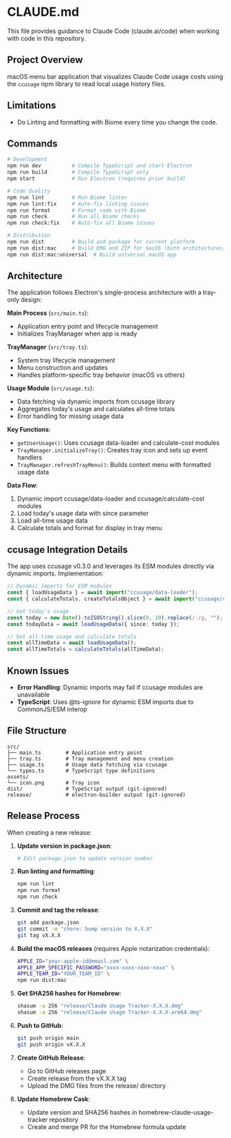 # CLAUDE.md

This file provides guidance to Claude Code (claude.ai/code) when working with code in this repository.

## Project Overview

macOS menu bar application that visualizes Claude Code usage costs using the `ccusage` npm library to read local usage history files.

## Limitations

- Do Linting and formatting with Biome every time you change the code.

## Commands

```bash
# Development
npm run dev          # Compile TypeScript and start Electron
npm run build        # Compile TypeScript only
npm start            # Run Electron (requires prior build)

# Code Quality
npm run lint         # Run Biome linter
npm run lint:fix     # Auto-fix linting issues
npm run format       # Format code with Biome
npm run check        # Run all Biome checks
npm run check:fix    # Auto-fix all Biome issues

# Distribution
npm run dist         # Build and package for current platform
npm run dist:mac     # Build DMG and ZIP for macOS (both architectures)
npm run dist:mac:universal  # Build universal macOS app
```

## Architecture

The application follows Electron's single-process architecture with a tray-only design:

**Main Process** (`src/main.ts`):
- Application entry point and lifecycle management
- Initializes TrayManager when app is ready

**TrayManager** (`src/tray.ts`):
- System tray lifecycle management
- Menu construction and updates
- Handles platform-specific tray behavior (macOS vs others)

**Usage Module** (`src/usage.ts`):
- Data fetching via dynamic imports from ccusage library
- Aggregates today's usage and calculates all-time totals
- Error handling for missing usage data

**Key Functions**:
- `getUserUsage()`: Uses ccusage data-loader and calculate-cost modules
- `TrayManager.initializeTray()`: Creates tray icon and sets up event handlers
- `TrayManager.refreshTrayMenu()`: Builds context menu with formatted usage data

**Data Flow**:
1. Dynamic import ccusage/data-loader and ccusage/calculate-cost modules
2. Load today's usage data with since parameter
3. Load all-time usage data
4. Calculate totals and format for display in tray menu

## ccusage Integration Details

The app uses ccusage v0.3.0 and leverages its ESM modules directly via dynamic imports. Implementation:

```typescript
// Dynamic imports for ESM modules
const { loadUsageData } = await import("ccusage/data-loader");
const { calculateTotals, createTotalsObject } = await import("ccusage/calculate-cost");

// Get today's usage
const today = new Date().toISOString().slice(0, 10).replace(/-/g, "");
const todayData = await loadUsageData({ since: today });

// Get all-time usage and calculate totals
const allTimeData = await loadUsageData();
const allTimeTotals = calculateTotals(allTimeData);
```

## Known Issues

- **Error Handling**: Dynamic imports may fail if ccusage modules are unavailable
- **TypeScript**: Uses @ts-ignore for dynamic ESM imports due to CommonJS/ESM interop

## File Structure

```
src/
├── main.ts        # Application entry point
├── tray.ts        # Tray management and menu creation
├── usage.ts       # Usage data fetching via ccusage
└── types.ts       # TypeScript type definitions
assets/
└── icon.png       # Tray icon
dist/              # TypeScript output (git-ignored)
release/           # electron-builder output (git-ignored)
```

## Release Process

When creating a new release:

1. **Update version in package.json**:
   ```bash
   # Edit package.json to update version number
   ```

2. **Run linting and formatting**:
   ```bash
   npm run lint
   npm run format
   npm run check
   ```

3. **Commit and tag the release**:
   ```bash
   git add package.json
   git commit -m "chore: bump version to X.X.X"
   git tag vX.X.X
   ```

4. **Build the macOS releases** (requires Apple notarization credentials):
   ```bash
   APPLE_ID="your-apple-id@email.com" \
   APPLE_APP_SPECIFIC_PASSWORD="xxxx-xxxx-xxxx-xxxx" \
   APPLE_TEAM_ID="YOUR_TEAM_ID" \
   npm run dist:mac
   ```

5. **Get SHA256 hashes for Homebrew**:
   ```bash
   shasum -a 256 "release/Claude Usage Tracker-X.X.X.dmg"
   shasum -a 256 "release/Claude Usage Tracker-X.X.X-arm64.dmg"
   ```

6. **Push to GitHub**:
   ```bash
   git push origin main
   git push origin vX.X.X
   ```

7. **Create GitHub Release**:
   - Go to GitHub releases page
   - Create release from the vX.X.X tag
   - Upload the DMG files from the release/ directory

8. **Update Homebrew Cask**:
   - Update version and SHA256 hashes in homebrew-claude-usage-tracker repository
   - Create and merge PR for the Homebrew formula update
